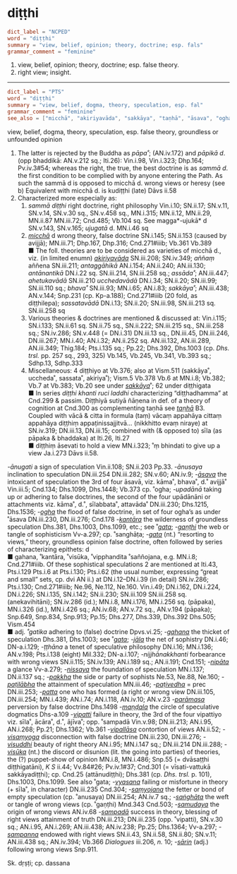 # diṭṭhi

``` toml
dict_label = "NCPED"
word = "diṭṭhi"
summary = "view, belief, opinion; theory, doctrine; esp. fals"
grammar_comment = "feminine"
```

1. view, belief, opinion; theory, doctrine; esp. false theory.
2. right view; insight.

--------------------

``` toml
dict_label = "PTS"
word = "diṭṭhi"
summary = "view, belief, dogma, theory, speculation, esp. fal"
grammar_comment = "feminine"
see_also = ["micchā", "akiriyavāda", "sakkāya", "taṇhā", "āsava", "ogha", "kantāra", "gata", "gaṇṭhi", "gata", "gahana", "gata", "jāla", "nipāta", "nissaya", "pakkha", "paṭilābha", "paṭivedha", "patta", "parāmasa", "maṇḍala", "vipatti", "vipallāsa", "visaṃyoga", "visuddhi", "visūka", "vyasana", "saṃyojana", "saṅghāta", "samudaya", "sampadā", "sampanna", "sārin"]
```

view, belief, dogma, theory, speculation, esp. false theory, groundless or unfounded opinion

1. The latter is rejected by the Buddha as *pāpa˚*; (AN.iv.172) and *pāpikā d*. (opp bhaddikā: AN.v.212 sq.; Iti.26): Vin.i.98, Vin.i.323; Dhp.164; Pv.iv.3#54; whereas the right, the true, the best doctrine is as *sammā d*. the first condition to be complied with by anyone entering the Path. As such the sammā d is opposed to micchā d. wrong views or heresy (see b) Equivalent with micchā d. is kudiṭṭhi (late) Dāvs ii.58
2. Characterized more especially as:
   1. *sammā diṭṭhi* right doctrine, right philosophy Vin.i.10; SN.ii.17; SN.v.11, SN.v.14, SN.v.30 sq., SN.v.458 sq., MN.i.315; MN.ii.12, MN.ii.29, MN.ii.87 MN.iii.72; Cnd.485; Vb.104 sq. See magga*\-ujukā* d SN.v.143, SN.v.165; *ujugatā* d. MN.i.46 sq
   2. *[micchā](micchā.md)* d wrong theory, false doctrine SN.i.145; SN.ii.153 (caused by avijjā); MN.iii.71; Dhp.167, Dhp.316; Cnd.271#iiib; Vb.361 Vb.389  
      ■ The foll. theories are to be considered as varieties of micchā d., viz. (in limited enumn) *[akiriyavāda](akiriyavāda.md)* SN.iii.208; SN.iv.349; *aññaṃ* aññena SN.iii.211; *antaggāhikā* AN.i.154; AN.ii.240; AN.iii.130; *antānantikā* DN.i.22 sq. SN.iii.214, SN.iii.258 sq.; *assāda˚*; AN.iii.447; *ahetukavādā* SN.iii.210 *ucchedavādā* DN.i.34; SN.ii.20; SN.iii.99; SN.iii.110 sq.; *bhava˚* SN.iii.93; MN.i.65; AN.i.83; *sakkāya˚*; AN.iii.438; AN.v.144; Snp.231 (cp. Kp\-a.188); Cnd.271#iiib (20 fold, as diṭṭhilepa); *sassatavādā* DN.i.13; SN.ii.20; SN.iii.98, SN.iii.213 sq. SN.iii.258 sq
   3. Various theories & doctrines are mentioned & discussed at: Vin.i.115; SN.i.133; SN.ii.61 sq. SN.ii.75 sq., SN.ii.222; SN.iii.215 sq., SN.iii.258 sq.; SN.iv.286; SN.v.448 (= DN.i.31) DN.iii.13 sq., DN.iii.45, DN.iii.246, DN.iii.267; MN.i.40; AN.i.32; AN.ii.252 sq. AN.iii.132, AN.iii.289, AN.iii.349; Thig.184; Pts.i.135 sq.; Pp.22; Dhs.392, Dhs.1003 (cp. *Dhs. trsl.* pp. 257 sq., 293, 325) Vb.145, Vb.245, Vb.341, Vb.393 sq.; Sdhp.13, Sdhp.333
   4. Miscellaneous: 4 diṭṭhiyo at Vb.376; also at Vism.511 (sakkāya˚, uccheda˚, sassata˚, akiriya˚); Vism.5 Vb.378 Vb.6 at MN.i.8; Vb.382; Vb.7 at Vb.383; Vb.20 see under *[sakkāya](sakkāya.md)*˚; 62 under diṭṭhigata  
      ■ In series *diṭṭhi khanti ruci laddhi* characterizing “diṭṭhadhamma” at Cnd.299 & passim. Diṭṭhiyā sutiyā ñāṇena in def. of a theory of cognition at Cnd.300 as complementing taṇhā see *[taṇhā](taṇhā.md)* B3. Coupled with vācā & citta in formula (taṃ) vācaṃ appahāya cittaṃ appahāya diṭṭhiṃ appaṭinissajjitvā… (nikkhitto evaṃ niraye) at SN.iv.319; DN.iii.13, DN.iii.15; combined with (& opposed to) sīla (as pāpaka & bhaddaka) at Iti.26, Iti.27  
      ■ diṭṭhiṃ āsevati to hold a view MN.i.323; ˚ṃ bhindati to give up a view Ja.i.273 Dāvs ii.58.

*\-ānugati* a sign of speculation Vin.ii.108; SN.ii.203 Pp.33. *\-ānusaya* inclination to speculation DN.iii.254 DN.iii.282; SN.v.60; AN.iv.9; *\-[āsava](āsava.md)* the intoxicant of speculation the 3rd of four āsavā, viz. kāma˚, bhava˚, d.˚ avijjā˚ Vin.iii.5; Cnd.134; Dhs.1099, Dhs.1448; Vb.373 cp. ˚ogha; *\-upadānā* taking up or adhering to false doctrines, the second of the four upādānāni or attachments viz. kāma˚, d.˚, sīlabbata˚, attavāda˚ DN.iii.230; Dhs.1215, Dhs.1536; *\-[ogha](ogha.md)* the flood of false doctrine, in set of four ogha’s as under ˚āsava DN.iii.230, DN.iii.276; Cnd.178 *\-[kantāra](kantāra.md)* the wilderness of groundless speculation Dhs.381, Dhs.1003, Dhs.1099, etc.; see ˚*[gata](gata.md)*; *\-[gaṇṭhi](gaṇṭhi.md)* the web or tangle of sophisticism Vv\-a.297; cp. ˚sanghāṭa; *\-[gata](gata.md)* (nt.) “resorting to views,” theory, groundless opinion false doctrine, often followed by series of characterizing epithets: d  
■ gahana, ˚kantāra, ˚visūka, ˚vipphandita ˚saññojana, e.g. MN.i.8; Cnd.271#iiib. Of these sophistical speculations 2 are mentioned at Iti.43, Pts.i.129 Pts.i.6 at Pts.i.130; Pts.i.62 (the usual number, expressing “great and small” sets, cp. dvi AN ii.) at DN.i.12–DN.i.39 (in detail) SN.iv.286; Pts.i.130; Cnd.271#iiib; Ne.96, Ne.112, Ne.160. Vin.i.49; DN.i.162, DN.i.224, DN.i.226; SN.i.135, SN.i.142; SN.ii.230; SN.iii.109 SN.iii.258 sq. (anekavihitāni); SN.iv.286 (id.); MN.i.8, MN.i.176, MN.i.256 sq. (pāpaka), MN.i.326 (id.), MN.i.426 sq.; AN.iv.68; AN.v.72 sq., AN.v.194 (pāpaka); Snp.649, Snp.834, Snp.913; Pp.15; Dhs.277, Dhs.339, Dhs.392 Dhs.505; Vism.454  
■ adj. *˚gatika* adhering to (false) doctrine Dpvs.vi.25; *\-[gahana](gahana.md)* the thicket of speculation Dhs.381, Dhs.1003; see ˚*[gata](gata.md)*; *\-[jāla](jāla.md)* the net of sophistry DN.i.46; DN\-a.i.129; *\-ṭṭhāna* a tenet of speculative philosophy DN.i.16; MN.i.136; AN.v.198; Pts.i.138 (eight) Mil.332; DN\-a.i.107; *\-nijjhānakkhanti* forbearance with wrong views SN.ii.115; SN.iv.139; AN.i.189 sq.; AN.ii.191; Cnd.151; *\-[nipāta](nipāta.md)* a glance Vv\-a.279; *\-[nissaya](nissaya.md)* the foundation of speculation MN.i.137; DN.ii.137 sq.; *\-[pakkha](pakkha.md)* the side or party of sophists Ne.53, Ne.88, Ne.160; *\-[paṭilābha](paṭilābha.md)* the attainment of speculation MN.iii.46; *\-[paṭivedha](paṭivedha.md)* = prec DN.iii.253; *\-[patta](patta.md)* one who has formed (a right or wrong view DN.iii.105, DN.iii.254; MN.i.439; AN.i.74; AN.i.118, AN.iv.10; AN.v.23 *\-[parāmasa](parāmasa.md)* perversion by false doctrine Dhs.1498 *\-[maṇḍala](maṇḍala.md)* the circle of speculative dogmatics Dhs\-a.109 *\-[vipatti](vipatti.md)* failure in theory, the 3rd of the four vipattiyo viz. sīla˚, ācāra˚, d.˚, ājīva˚; opp. ˚sampadā Vin.v.98; DN.iii.213; AN.i.95, AN.i.268; Pp.21; Dhs.1362; Vb.361 *\-[vipallāsa](vipallāsa.md)* contortion of views AN.ii.52; *\-[visaṃyoga](visaṃyoga.md)* disconnection with false doctrine DN.iii.230, DN.iii.276; *\-[visuddhi](visuddhi.md)* beauty of right theory AN.i.95; MN.i.147 sq.; DN.iii.214 DN.iii.288; *\-[visūka](visūka.md)* (nt.) the discord or disunion (lit. the going into parties) of theories, the (?) puppet\-show of opinion MN.i.8, MN.i.486; Snp.55 (= dvāsaṭṭhi diṭṭhigatāni), *K S* ii.44; Vv.84#26; Pv.iv.1#37; Cnd.301 (= vīsati\-vattukā sakkāyadiṭṭhi); cp. Cnd.25 (attānudiṭṭhi); Dhs.381 (cp. *Dhs. trsl.* p. 101), Dhs.1003, Dhs.1099. See also ˚gata; *\-[vyasana](vyasana.md)* failing or misfortune in theory (\+ sīla˚, in character) DN.iii.235 Cnd.304; *\-[saṃyojana](saṃyojana.md)* the fetter or bond of empty speculation (cp. ˚anusaya) DN.iii.254; AN.iv.7 sq.; *\-[saṅghāta](saṅghāta.md)* the weft or tangle of wrong views (cp. ˚gaṇṭhi) Mnd.343 Cnd.503; *\-[samudaya](samudaya.md)* the origin of wrong views AN.iv.68 *\-[sampadā](sampadā.md)* success in theory, blessing of right views attainment of truth DN.iii.213; DN.iii.235 (opp. ˚vipatti), SN.v.30 sq.; AN.i.95, AN.i.269; AN.iii.438; AN.iv.238; Pp.25; Dhs.1364; Vv\-a.297; *\-[sampanna](sampanna.md)* endowed with right views SN.ii.43, SN.ii.58, SN.ii.80; SN.v.11; AN.iii.438 sq.; AN.iv.394; Vb.366 *Dialogues* iii.206, *n.* 10; *\-[sārin](sārin.md)* (adj.) following wrong views Snp.911.

Sk. dṛṣṭi; cp. dassana

